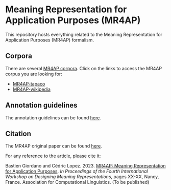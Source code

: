 Meaning Representation for Application Purposes (MR4AP)
=======================================================

This repository hosts everything related to the Meaning Representation for Application Purposes (MR4AP) formalism.

## Corpora

There are several [MR4AP corpora](corpora). Click on the links to access the MR4AP corpus you are looking for:
* [MR4AP-tapaco](corpora/MR4AP-tapaco)
* [MR4AP-wikipedia](corpora/MR4AP-wikipedia)

## Annotation guidelines

The annotation guidelines can be found [here](guidelines/guidelines.md).

## Citation

The MR4AP original paper can be found [here](paper/mr4ap_giordano_lopez_dmr2023.pdf).  

For any reference to the article, please cite it:

Bastien Giordano and Cédric Lopez. 2023. [MR4AP: Meaning Representation for Application Purposes](). 
_In Proceedings of the Fourth International Workshop on Designing Meaning Representations_, pages XX-XX, Nancy, France. 
Association for Computational Linguistics. (To be published)